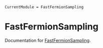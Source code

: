 ```@meta
CurrentModule = FastFermionSampling
```

# FastFermionSampling

Documentation for [FastFermionSampling](https://github.com/hz-xiaxz/FFS-julia).
